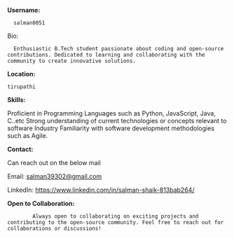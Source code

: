 **Username:**

      salman0051
      

Bio: 

      Enthusiastic B.Tech student passionate about coding and open-source contributions. Dedicated to learning and collaborating with the community to create innovative solutions.

**Location:**

    tirupathi
    

**Skills:**


Proficient in Programming Languages such as Python, JavaScript, Java, C..etc 
Strong understanding of current technologies or concepts relevant to software Industry
Familiarity with software development methodologies such as Agile.


**Contact:**


Can reach out on the below mail 

Email: salman39302@gmail.com

LinkedIn: https://www.linkedin.com/in/salman-shaik-813bab264/

**Open to Collaboration:**


            Always open to collaborating on exciting projects and contributing to the open-source community. Feel free to reach out for collaborations or discussions!
            
<!---
salman0051/salman0051 is a ✨ special ✨ repository because its `README.md` (this file) appears on your GitHub profile.
You can click the Preview link to take a look at your changes.
---!>





